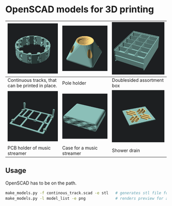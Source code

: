 # OpenSCAD models for 3D printing


| ![Tracs](images/continuous_track.png) | ![Pole holder](images/pole_holder_default.png) | ![Double box](images/assortment_box_box_double.png) |
| --- | --- | --- |
| Continuous tracks, that can be printed in place. | Pole holder | Doublesided assortment box |
| ![Streamer](images/streamer_pcb_holder.png) | ![Streamer](images/streamer_assembly.png) | ![Shower drain](images/shower_drain_default.png) |
| PCB holder of music streamer | Case for a music streamer | Shower drain  |

## Usage

OpenSCAD has to be on the path.

```sh
make_models.py -f continous_track.scad -e stl   # generates stl file for single piece
make_models.py -l model_list -e png             # renders preview for all models in model_list
```

